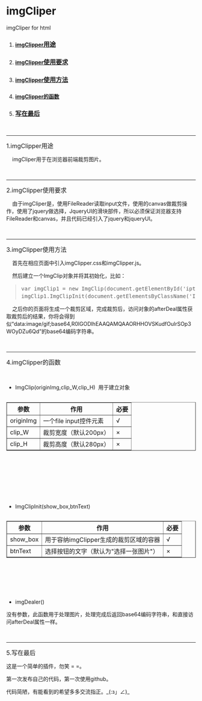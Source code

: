 # imgCliper
imgCliper for html
<ol>
	<li>
	<h3><a href="#part1"><span style="font-size:14px"><strong>imgClipper</strong></span><strong>用途</strong></a></h3>
	</li>
	<li>
	<h3><a href="#part2"><span style="font-size:14px"><strong>imgClipper</strong></span><strong>使用要求</strong></a></h3>
	</li>
	<li>
	<h3><a href="#part3"><span style="font-size:14px"><strong>imgClipper</strong></span><strong>使用方法</strong></a></h3>
	</li>
	<li>
	<h3><a href="#part4"><span style="font-size:14px"><strong>imgClipper的函数</strong></span></a></h3>
	</li>
	<li>
	<h3><a href="#part5"><strong>写在最后</strong></a></h3>
	</li>
</ol>

<p>&nbsp;</p>

<hr />
<p><a id="part1" name="part1"><span style="font-size:16px">1.imgClipper用途</span></a></p>

<p><span style="font-size:14px">&nbsp; &nbsp; imgCliper用于在浏览器前端裁剪图片。</span></p>

<p>&nbsp;</p>

<hr />
<p><a id="part2" name="part2"><span style="font-size:16px">2.imgClipper使用要求</span></a></p>

<p><span style="font-size:14px">&nbsp;&nbsp; &nbsp;由于imgCliper是，使用FileReader读取input文件，使用的canvas做裁剪操作，使用了jquery做选择，JqueryUI的滑块部件，所以必须保证浏览器支持FileReader和canvas，并且代码已经引入了jquery和jqueryUI。</span></p>

<p>&nbsp;</p>

<hr />
<p><a id="part3" name="part3"><span style="font-size:16px">3.imgClipper使用方法</span></a></p>

<p><span style="font-size:14px">&nbsp; &nbsp; 首先在相应页面中引入imgClipper.css和imgClipper.js。</span></p>

<p><span style="font-size:14px">&nbsp;&nbsp; &nbsp;然后建立一个</span>ImgClip对象并将其初始化，比如：</p>

<blockquote>
<pre>
var imgClip1 = new ImgClip(document.getElementById(&#39;ipt-pic&#39;),200,280);//新建对象
imgClip1.ImgClipInit(document.getElementsByClassName(&#39;ImgClip-show-box&#39;)[0]);//初始化
</pre>
</blockquote>

<p>&nbsp; &nbsp; 之后你的页面将生成一个裁剪区域，完成裁剪后，访问对象的afterDeal属性获取裁剪后的结果，你将会得到似&ldquo;data:image/gif;base64,R0lGODlhEAAQAMQAAORHHOVSKudfOulrSOp3WOyDZu6Qd&rdquo;的base64编码字符串。</p>

<p>&nbsp;</p>

<hr />
<p><a id="part4" name="part4"><span style="font-size:16px">4.imgClipper的函数</span></a></p>

<p>&nbsp;</p>

<ul>
	<li>ImgClip(originImg,clip_W,clip_H) &nbsp;用于建立对象</li>
</ul>

<table align="left" border="1" cellpadding="1" cellspacing="1" style="width:100%">
	<thead>
		<tr>
			<th scope="col">参数</th>
			<th scope="col">作用</th>
			<th scope="col">必要</th>
		</tr>
	</thead>
	<tbody>
		<tr>
			<td>originImg</td>
			<td>一个file input控件元素</td>
			<td>&radic;</td>
		</tr>
		<tr>
			<td>clip_W</td>
			<td>裁剪宽度（默认200px）</td>
			<td>&times;</td>
		</tr>
		<tr>
			<td>clip_H</td>
			<td>裁剪高度（默认280px）</td>
			<td>&times;</td>
		</tr>
	</tbody>
</table>

<p>&nbsp;</p>

<p>&nbsp;</p>

<p>&nbsp;</p>

<p>&nbsp;</p>

<ul>
	<li>ImgClipInit(show_box,btnText)</li>
</ul>

<table align="left" border="1" cellpadding="1" cellspacing="1" style="width:100%">
	<thead>
		<tr>
			<th scope="col">参数</th>
			<th scope="col">作用</th>
			<th scope="col">必要</th>
		</tr>
	</thead>
	<tbody>
		<tr>
			<td>show_box</td>
			<td>用于容纳imgClipper生成的裁剪区域的容器</td>
			<td>&radic;</td>
		</tr>
		<tr>
			<td>btnText</td>
			<td>选择按钮的文字（默认为&quot;选择一张图片&quot;）</td>
			<td>&times;</td>
		</tr>
	</tbody>
</table>

<p>&nbsp;</p>

<p>&nbsp;</p>

<p>&nbsp;</p>

<ul>
	<li>
	<p>imgDealer()</p>
	</li>
</ul>

<p>没有参数，此函数用于处理图片，处理完成后返回base64编码字符串，和直接访问afterDeal属性一样。</p>

<p>&nbsp;</p>

<hr />
<p><a id="part5" name="part5"><span style="font-size:16px">5.写在最后</span></a></p>

<p><span style="font-size:14px">这是一个简单的插件，勿笑 = =。</span></p>

<p><span style="font-size:14px">第一次发布自己的代码，第一次使用github。</span></p>

<p>代码简陋，有能看到的希望多多交流指正。_(:з」∠)_</p>
